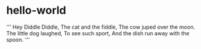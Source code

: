 # hello-world

'''
Hey Diddle Diddle,
The cat and the fiddle,
The cow juped over the moon.
The little dog laughed,
To see such sport,
And the dish run away with the spoon.
'''
